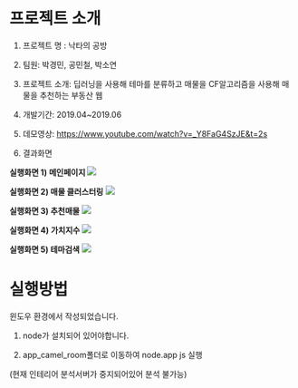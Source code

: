 # 프로젝트 소개

1. 프로젝트 명 : 낙타의 공방

2. 팀원: 박경민, 공민철, 박소연

3. 프로젝트 소개: 딥러닝을 사용해  테마를 분류하고 매물을 CF알고리즘을 사용해 매물을 추천하는 부동산 웹

4. 개발기간: 2019.04~2019.06

5. 데모영상: https://www.youtube.com/watch?v=_Y8FaG4SzJE&t=2s

5. 결과화면

<b>실행화면 1) 메인페이지 </b>
<img src="https://user-images.githubusercontent.com/37204852/79061735-efb55600-7ccd-11ea-872d-9f59f4f72475.png">

<b>실행화면 2) 매물 클러스터링</b>
<img src="https://user-images.githubusercontent.com/37204852/79061747-20958b00-7cce-11ea-89d0-fec0f57c0589.png">

<b>실행화면 3) 추천매물</b>
<img src="https://user-images.githubusercontent.com/37204852/79061754-360ab500-7cce-11ea-9d39-9ff94c43598d.png">

<b>실행화면 4) 가치지수</b>
<img src="https://user-images.githubusercontent.com/37204852/79061778-6b170780-7cce-11ea-9d66-f007f238f7a1.png">

<b>실행화면 5) 테마검색</b>
<img src="https://user-images.githubusercontent.com/37204852/79061792-8550e580-7cce-11ea-8a51-8b2d2fd2d572.png">


# 실행방법

윈도우 환경에서 작성되었습니다.

1. node가 설치되어 있어야합니다.

2. app_camel_room폴더로 이동하여 node.app js 실행

(현재 인테리어 분석서버가 중지되어있어 분석 불가능)
